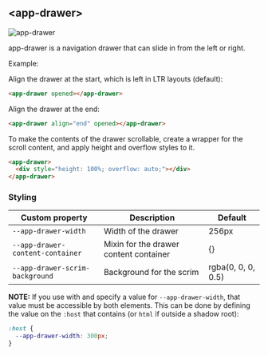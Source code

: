 ## &lt;app-drawer&gt;

![app-drawer](http://app-layout-assets.appspot.com/assets/docs/app-drawer/drawer.gif)

app-drawer is a navigation drawer that can slide in from the left or right.

Example:

Align the drawer at the start, which is left in LTR layouts (default):

```html
<app-drawer opened></app-drawer>
```

Align the drawer at the end:

```html
<app-drawer align="end" opened></app-drawer>
```

To make the contents of the drawer scrollable, create a wrapper for the scroll
content, and apply height and overflow styles to it.

```html
<app-drawer>
  <div style="height: 100%; overflow: auto;"></div>
</app-drawer>
```

### Styling

Custom property                  | Description                            | Default
---------------------------------|----------------------------------------|--------------------
`--app-drawer-width`             | Width of the drawer                    | 256px
`--app-drawer-content-container` | Mixin for the drawer content container | {}
`--app-drawer-scrim-background`  | Background for the scrim               | rgba(0, 0, 0, 0.5)

**NOTE:** If you use <app-drawer> with <app-drawer-layout> and specify a value for
`--app-drawer-width`, that value must be accessible by both elements. This can be done by
defining the value on the `:host` that contains <app-drawer-layout> (or `html` if outside
a shadow root):

```css
:host {
  --app-drawer-width: 300px;
}
```
